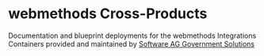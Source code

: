 # webmethods Cross-Products

Documentation and blueprint deployments for the webmethods Integrations Containers provided and maintained by [Software AG Government Solutions](https://www.softwareaggov.com/)

